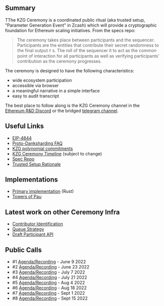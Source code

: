 ## Summary

TThe KZG Ceremony is a coordinated public ritual (aka trusted setup, "Parameter Generation Event" in Zcash) which will provide a cryptographic foundation for Ethereum scaling initiatives. From the specs repo:

> The ceremony takes place between participants and the sequencer. Participants are the entities that contribute their secret randomness to the final output 𝜏 s. The roll of the sequencer it to act as the common point of interaction for all participants as well as verifying participants' contribution as the ceremony progresses.

The ceremony is designed to have the following characteristics:

- wide ecosystem participation
- accessible via browser
- a meaningful narrative in a simple interface 
- easy to audit transcript

The best place to follow along is the KZG Ceremony channel in the [Ethereum R&D Discord](https://discord.gg/bZrptf6Est) or the bridged [telegram channel](https://t.me/+OvdstAcYZ09mMWMx).

## Useful Links
- [EIP-4844](https://eips.ethereum.org/EIPS/eip-4844)
- [Proto-Danksharding FAQ](https://notes.ethereum.org/@vbuterin/proto_danksharding_faq)
- [KZG polynomial commitments](https://dankradfeist.de/ethereum/2020/06/16/kate-polynomial-commitments.html)
- [KZG Ceremony Timeline](https://notes.ethereum.org/@CarlBeek/kzg_ceremony_timelines) (subject to change)
- [Spec Repo](https://github.com/ethereum/kzg-ceremony-specs) 
- [Trusted Setup Rationale](https://hackmd.io/@6iQDuIePQjyYBqDChYw_jg/SJ-08AoT5)

## Implementations
- [Primary implementation](https://github.com/crate-crypto/small-powers-of-tau) (Rust)
- [Towers of Pau](https://dknopik.de/)

## Latest work on other Ceremony Infra
- [Contributor Identification](https://pse-team.notion.site/Contributor-Identification-bd2824138a5f446785fdd70c60684176)
- [Queue Strategy](https://pse-team.notion.site/Queue-Strategy-c75120ae0c584e6f8db7738c9aaf963a)
- [Draft Participant API](https://www.notion.so/pse-team/Participant-API-a9d82f45a7574da28e4e47bc2ffae1e1)

## Public Calls
- #1 [Agenda/Recording](https://github.com/ethereum/pm/issues/546) - June 9 2022
- #2 [Agenda/Recording](https://github.com/ethereum/pm/issues/558) - June 23 2022
- #3 [Agenda/Recording](https://github.com/ethereum/pm/issues/560) - July 7 2022
- #4 [Agenda/Recording](https://github.com/ethereum/pm/issues/569) - July 21 2022
- #5 [Agenda/Recording](https://github.com/ethereum/pm/issues/587) - Aug 4 2022
- #6 [Agenda/Recording](https://github.com/ethereum/pm/issues/593) - Aug 18 2022
- #7 [Agenda/Recording](https://github.com/ethereum/pm/issues/613) - Sept 1 2022
- #8 [Agenda/Recording](https://github.com/ethereum/pm/issues/623) - Sept 15 2022
